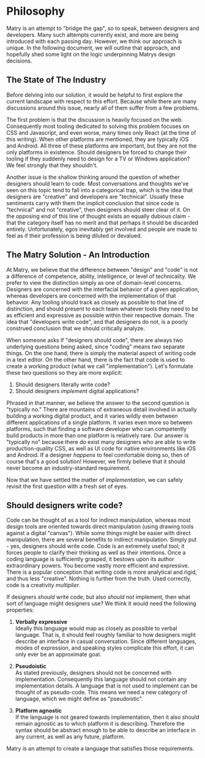 
# Philosophy

Matry is an attempt to "bridge the gap", so to speak, between designers and developers. Many such attempts currently exist, and more are being introduced with each passing day. However, we think our approach is unique. In the following document, we will outline that approach, and hopefully shed some light on the logic underpinning Matrys design decisions.

## The State of The Industry

Before delving into our solution, it would be helpful to first explore the current landscape with respect to this effort. Because while there are many discussions around this issue, nearly all of them suffer from a few problems.

The first problem is that the discussion is heavily focused on the web. Consequently most tooling dedicated to solving this problem focuses on CSS and Javascript, and even worse, many times only React (at the time of this writing). When other platforms are mentioned, they are typically iOS and Android. All three of these platforms are important, but they are not the only platforms in existence. Should designers be forced to change their tooling if they suddenly need to design for a TV or Windows application? We feel strongly that they shouldn't.

Another issue is the shallow thinking around the question of whether designers should learn to code. Most conversations and thoughts we've seen on this topic tend to fall into a categorical trap, which is the idea that designers are "creative" and developers are "technical". Usually these sentiments carry with them the implicit conclusion that since code is "technical" and not "creative", then designers should steer clear of it. On the opposing end of this line of thought exists an equally dubious claim - that the category itself has no merit and that perhaps it should be discarded entirely. Unfortunately, egos inevitably get involved and people are made to feel as if their profession is being diluted or devalued.

## The Matry Solution - An Introduction

At Matry, we believe that the difference between "design" and "code" is not a difference of competence, ability, intelligence, or level of technicality. We prefer to view the distinction simply as one of domain-level concerns. Designers are concerned with the interfacial behavior of a given application, whereas developers are concerned with the implementation of that behavior. Any tooling should track as closely as possible to that line of distinction, and should present to each team whatever tools they need to be as efficient and expressive as possible within their respective domain. The idea that "developers write code", and that designers do not, is a poorly construed conclusion that we should critically analyze.

When someone asks if "designers should code", there are always two underlying questions being asked, since "coding" means two separate things. On the one hand, there is simply the material aspect of writing code in a text editor. On the other hand, there is the fact that code is used to create a working product (what we call "implementation"). Let's formulate these two questions so they are more explicit:

1. Should designers literally write code?
2. Should designers *implement* digital applications?

Phrased in that manner, we believe the answer to the second question is "typically no." There are mountains of extraneous detail involved in actually building a working digital product, and it varies wildly even between different applications of a single platform. It varies even more so between platforms, such that finding a software developer who can competently build products in more than one platform is relatively rare. Our answer is "typically no" because there do exist many designers who are able to write production-quality CSS, as well as UI code for native environments like iOS and Android. If a designer *happens* to feel comfortable doing so, then of course that's a good solution! However, we firmly believe that it should never become an industry-standard requirement.

Now that we have settled the matter of *implementation*, we can safely revisit the first question with a fresh set of eyes.

## Should designers write code?

Code can be thought of as a tool for indirect manipulation, whereas most design tools are oriented towards direct manipulation (using drawing tools against a digital "canvas"). While some things might be easier with direct manipulation, there are several benefits to indirect manipulation. Simply put - yes, designers should write code. Code is an extremely useful tool; it forces people to clarify their thinking as well as their intentions. Once a coding language is sufficiently grasped, it bestows upon its author extraordinary powers. You become vastly more efficient and expressive. There is a popular conception that writing code is more analytical and rigid, and thus less "creative". Nothing is further from the truth. Used correctly, code is a creativity *multiplier*.

If designers *should* write code, but also *should not* implement, then what sort of language might designers use? We think it would need the following properties:

1. **Verbally expressive**  
Ideally this language would map as closely as possible to verbal language. That is, it should feel roughly familiar to how designers might describe an interface in casual conversation. Since different languages, modes of expression, and speaking styles complicate this effort, it can only ever be an approximate goal.

2. **Pseudoistic**  
As stated previously, designers should not be concerned with implementation. Consequently this language should not contain any implementation details. A language that is not used to implement can be thought of as pseudo-code. This means we need a new category of language, which we might define as "pseudoistic".

3. **Platform agnostic**  
If the language is not geared towards implementation, then it also should remain agnostic as to which platform it is describing. Therefore the syntax should be abstract enough to be able to describe an interface in any current, as well as any future, platform.

Matry is an attempt to create a language that satisfies those requirements.
